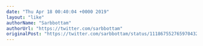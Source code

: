 ```yaml
---
date: "Thu Apr 18 00:40:04 +0000 2019"
layout: "like"
authorName: "Sarbbottam"
authorUrl: "https://twitter.com/sarbbottam"
originalPost: "https://twitter.com/sarbbottam/status/1118675527659704321"
---
```

